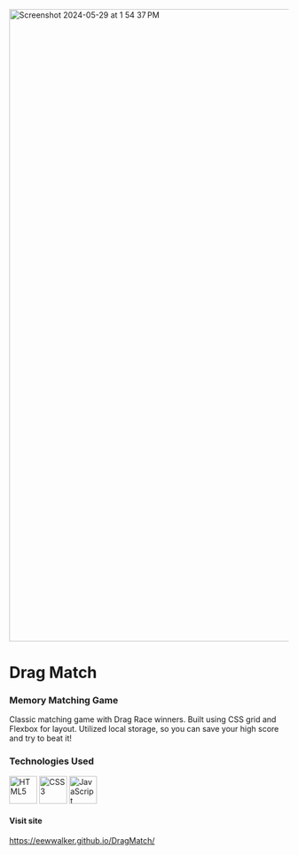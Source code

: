 



<img width="1142" alt="Screenshot 2024-05-29 at 1 54 37 PM" src="https://github.com/eewwalker/DragMatch/assets/114313334/69506a37-df37-4ec6-9ff3-573509fd730b">













# Drag Match
### Memory Matching Game
Classic matching game with Drag Race winners. Built using CSS grid and Flexbox for layout. Utilized local storage, so you can save your high score and try to beat it!






### Technologies Used
 <a href="https://www.w3.org/TR/html5/" title="HTML5"><img src="https://github.com/get-icon/geticon/raw/master/icons/html-5.svg" alt="HTML5" width="50px" height="50px"></a>
 <a href="https://www.w3.org/TR/CSS/" title="CSS3"><img src="https://github.com/get-icon/geticon/raw/master/icons/css-3.svg" alt="CSS3" width="50px" height="50px"></a>
 <a href="https://developer.mozilla.org/en-US/docs/Web/JavaScript" title="JavaScript"><img src="https://github.com/get-icon/geticon/raw/master/icons/javascript.svg" alt="JavaScript" width="50px" height="50px"></a>



#### Visit site 
https://eewwalker.github.io/DragMatch/

